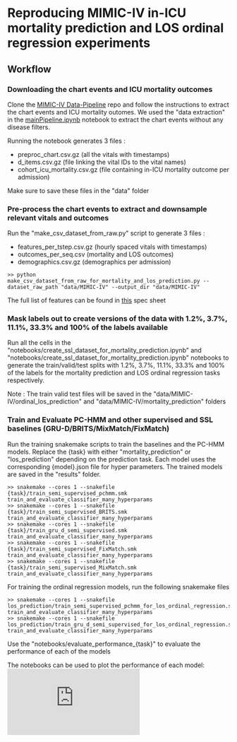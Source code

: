 # Reproducing MIMIC-IV in-ICU mortality prediction and LOS ordinal regression experiments


## Workflow

### Downloading the chart events and ICU mortality outcomes
Clone the [MIMIC-IV Data-Pipeline](https://github.com/healthylaife/mimic-iv-data-pipeline) repo and follow the instructions to extract the chart events and ICU mortality outomes. We used the "data extraction" in the [mainPipeline.ipynb](https://github.com/healthylaife/MIMIC-IV-Data-Pipeline/blob/main/mainPipeline.ipynb) notebook to extract the chart events without any disease filters.

Running the notebook generates 3 files : 

 - preproc_chart.csv.gz (all the vitals with timestamps)
 - d_items.csv.gz (file linking the vital IDs to the vital names)
 - cohort_icu_mortality.csv.gz (file containing in-ICU mortality outcome per admission)

Make sure to save these files in the "data" folder

### Pre-process the chart events to extract and downsample relevant vitals and outcomes
Run the "make_csv_dataset_from_raw.py" script to generate 3 files :

 - features_per_tstep.csv.gz (hourly spaced vitals with timestamps)
 - outcomes_per_seq.csv (mortality and LOS outcomes)
 - demographics.csv.gz (demographics per admission)

`>> python make_csv_dataset_from_raw_for_mortality_and_los_prediction.py --dataset_raw_path "data/MIMIC-IV" --output_dir "data/MIMIC-IV"`

The full list of features can be found in [this](https://docs.google.com/spreadsheets/d/1Q3GfoC47P7nHhT8pDs73lJ5tGCQw6zhK49eTqn-gtyE/edit?usp=sharing) spec sheet


### Mask labels out to create versions of the data with 1.2%, 3.7%, 11.1%, 33.3% and 100% of the labels available
Run all the cells in the "notebooks/create_ssl_dataset_for_mortality_prediction.ipynb" and "notebooks/create_ssl_dataset_for_mortality_prediction.ipynb" notebooks to generate the train/valid/test splits with 1.2%, 3.7%, 11.1%, 33.3% and 100% of the labels for the mortality prediction and LOS ordinal regression tasks respectively. 

Note : The train valid test files will be saved in the "data/MIMIC-IV/ordinal_los_prediction" and "data/MIMIC-IV/mortality_prediction" folders

### Train and Evaluate PC-HMM and other supervised and SSL baselines (GRU-D/BRITS/MixMatch/FixMatch)
Run the training snakemake scripts to train the baselines and the PC-HMM models. Replace the {task} with either "mortality_prediction" or "los_prediction" depending on the prediction task. Each model uses the corresponding {model}.json file for hyper parameters. The trained models are saved in the "results" folder.

    >> snakemake --cores 1 --snakefile {task}/train_semi_supervised_pchmm.smk train_and_evaluate_classifier_many_hyperparams
    >> snakemake --cores 1 --snakefile {task}/train_semi_supervised_BRITS.smk train_and_evaluate_classifier_many_hyperparams
    >> snakemake --cores 1 --snakefile {task}/train_gru_d_semi_supervised.smk train_and_evaluate_classifier_many_hyperparams
    >> snakemake --cores 1 --snakefile {task}/train_semi_supervised_FixMatch.smk train_and_evaluate_classifier_many_hyperparams
    >> snakemake --cores 1 --snakefile {task}/train_semi_supervised_MixMatch.smk train_and_evaluate_classifier_many_hyperparams


For training the ordinal regression models, run the following snakemake files

    >> snakemake --cores 1 --snakefile los_prediction/train_semi_supervised_pchmm_for_los_ordinal_regression.smk train_and_evaluate_classifier_many_hyperparams
    >> snakemake --cores 1 --snakefile los_prediction/train_gru_d_semi_supervised_for_los_ordinal_regression.smk train_and_evaluate_classifier_many_hyperparams

Use the "notebooks/evaluate_performance_{task}" to evaluate the performance of each of the models


The notebooks can be used to plot the performance of each model: 
![PCHMM_vs_baselines](https://github.com/tufts-ml/pchmm-missing-data-limited-labels/blob/main/MIMIC-IV/figures/perf_mortality_prediction_mimic.pdf)
 

